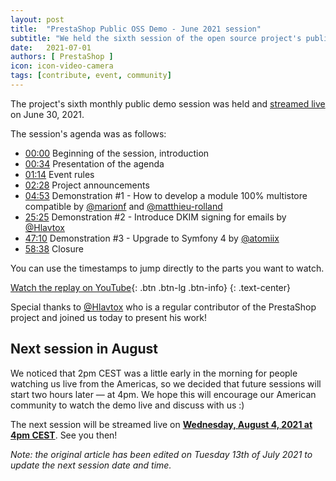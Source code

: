 ```yaml
---
layout: post
title:  "PrestaShop Public OSS Demo - June 2021 session"
subtitle: "We held the sixth session of the open source project's public demo"
date:   2021-07-01
authors: [ PrestaShop ]
icon: icon-video-camera
tags: [contribute, event, community]
---
```


The project's sixth monthly public demo session was held and [streamed live](https://www.youtube.com/watch?v=Flyqo21eICg) on June 30, 2021.

The session's agenda was as follows:

- [00:00](https://www.youtube.com/watch?v=Flyqo21eICg) Beginning of the session, introduction
- [00:34](https://www.youtube.com/watch?v=Flyqo21eICg&t=34) Presentation of the agenda
- [01:14](https://www.youtube.com/watch?v=Flyqo21eICg&t=74) Event rules
- [02:28](https://www.youtube.com/watch?v=Flyqo21eICg&t=148) Project announcements
- [04:53](https://www.youtube.com/watch?v=Flyqo21eICg&t=293) Demonstration #1 - How to develop a module 100% multistore compatible by [@marionf](https://github.com/marionf) and [@matthieu-rolland](https://github.com/matthieu-rolland)
- [25:25](https://www.youtube.com/watch?v=Flyqo21eICg&t=1525) Demonstration #2 - Introduce DKIM signing for emails by [@Hlavtox](https://github.com/Hlavtox)
- [47:10](https://www.youtube.com/watch?v=Flyqo21eICg&t=2830) Demonstration #3 - Upgrade to Symfony 4 by [@atomiix](https://github.com/atomiix)
- [58:38](https://www.youtube.com/watch?v=Flyqo21eICg&t=3518) Closure


You can use the timestamps to jump directly to the parts you want to watch.

[Watch the replay on YouTube](https://www.youtube.com/watch?v=Flyqo21eICg){: .btn .btn-lg .btn-info}
{: .text-center}

Special thanks to [@Hlavtox](https://github.com/Hlavtox) who is a regular contributor of the PrestaShop project and joined us today to present his work!

## Next session in August

We noticed that 2pm CEST was a little early in the morning for people watching us live from the Americas, so we decided that future sessions will start two hours later — at 4pm. We hope this will encourage our American community to watch the demo live and discuss with us :)

The next session will be streamed live on [**Wednesday, August 4, 2021 at 4pm CEST**](https://www.youtube.com/watch?v=pE6lVtdsIhE). See you then!


_Note: the original article has been edited on Tuesday 13th of July 2021 to update the next session date and time._